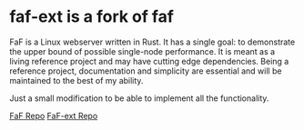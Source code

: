 # faf-ext is a fork of faf
FaF is a Linux webserver written in Rust. It has a single goal: to demonstrate the upper bound of possible single-node performance. It is meant as a living reference project and may have cutting edge dependencies. Being a reference project, documentation and simplicity are essential and will be maintained to the best of my ability.

Just a small modification to be able to implement all the functionality. 

[FaF Repo](https://github.com/errantmind/faf)
[FaF-ext Repo](https://github.com/botika/faf)
